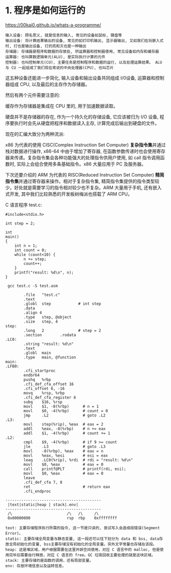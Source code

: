







# 1. 程序是如何运行的


https://00kai0.github.io/whats-a-programme/






    输入设备: 顾名思义, 就是信息的输入, 常见的设备如鼠标, 键盘等
    输出设备: 将计算结果输出的设备, 常见的如打印机输出, 显示器输出, 又如我们在玩嵌入式时, 灯也是输出设备, 灯的亮和灭也是一种输出
    存储器: 存储器是程序和数据的存放处, 供运算器和控制器使用, 常见设备如内存和缓存器
    运算器: 也叫算数逻辑单元(ALU), 是实际执行计算的元件
    控制器: 也叫控制单元(CU), 主要任务是控制程序和数据的运行, 以及处理运算结果。 ALU 与 CU 一起组成了我们现在常说的中央处理器(CPU), 也叫芯片



这五种设备还能进一步简化, 输入设备和输出设备共同组成 I/0设备, 运算器和控制器组成 CPU, 以及最后的主存作为存储器。


然后有两个元件需要注意的:

缓存作为存储器是集成在 CPU 里的, 用于加速数据读取。

硬盘并不是存储器的存在, 作为一个持久化的存储设备, 它应该被归为 I/O 设备, 程序要执行时会先从硬盘把程序和数据读入主存, 计算完成后输出到硬盘的文件。



现在的汇编大致分为两种流派:

x86 为代表的使用 CISC(Complex Instruction Set Computer) **复杂指令集**并通过栈对数据进行操作, x86-64 中由于增加了寄存器, 在函数参数传递时也会使用寄存器来传递。复杂指令集会各种功能强大的处理指令供用户使用, 如 call 指令调用函数时, 实际上会组合使用多条基础指令。x86 大量应用于 PC 及服务器。

下次还要介绍的 ARM 为代表的 RISC(Reduced Instruction Set Computer) **精简指令集**并通过寄存器来操作。相对于复杂指令集, 精简指令集提供的指令类型较少。好处就是需要学习的指令相对较少也不复杂。ARM 大量用于手机, 还有嵌入式开发, 其中我们比较熟悉的开发板树梅派也搭载了 ARM CPU。


C 语言程序 test.c:



```
#include<stdio.h>

int step = 2;

int
main()
{
    int n = 1;
    int count = 0;
    while (count<10) {
        n += step;
        count++;
    }
    printf("result: %d\n", n);
}
```




```
 gcc test.c -S test.asm
```


```
        .file   "test.c"
        .text
        .globl  step            # int step
        .data
        .align 4
        .type   step, @object
        .size   step, 4
step:
        .long   2               # step = 2
        .section        .rodata
.LC0:
        .string "result: %d\n"
        .text
        .globl  main
        .type   main, @function
main:
.LFB0:
        .cfi_startproc
        endbr64
        pushq   %rbp
        .cfi_def_cfa_offset 16
        .cfi_offset 6, -16
        movq    %rsp, %rbp
        .cfi_def_cfa_register 6
        subq    $16, %rsp
        movl    $1, -8(%rbp)      # n = 1
        movl    $0, -4(%rbp)      # count = 0
        jmp     .L2               # goto .L2
.L3:
        movl    step(%rip), %eax  # eax = 2
        addl    %eax, -8(%rbp)    # n += eax
        addl    $1, -4(%rbp)      # count += 1
.L2:
        cmpl    $9, -4(%rbp)      # if 9 >= count
        jle     .L3               # goto .L3
        movl    -8(%rbp), %eax    # eax = n
        movl    %eax, %esi        # esi = eax
        leaq    .LC0(%rip), %rdi  # rdi = "result: %d\n"
        movl    $0, %eax          # eax = 0
        call    printf@PLT        # printf(rdi, esi);
        movl    $0, %eax          # eax = 0
        leave
        .cfi_def_cfa 7, 8
        ret                       # return eax
        .cfi_endproc
```






```
------------------------------------------
 |text|static|heap | stack|.env|
------------------------------------------
 /\                        /\   /\     /\
 0x00000000                rsp  rbp    0xffffffff
```


    text: 主要存储程序执行所需的指令, 这一节是只读的, 尝试写入会造成段错误(Segment Error)。
    static: 主要存储全局变量与静态变量, 这一段还可以往下划分为 data 和 bss, data存放全局初始化的变量, bss主要存储没有初始化的全局变量。另外文字常量也存储在该段。
    heap: 这是堆区域，用户根据需要在这里开辟空间使用，对应 C 语言中的 malloc, 但是使用完毕后需要自行释放，对应 C 语言的 free。GC 垃圾回收主要处理的就是这块区域。
    stack: 主要存储的是函数的调用，还有局部变量。
    env: 存放环境信息以及运转信息。














